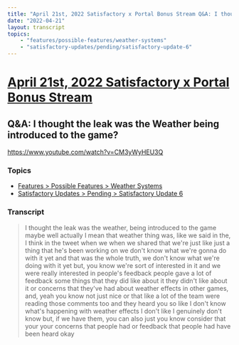 ```yaml
---
title: "April 21st, 2022 Satisfactory x Portal Bonus Stream Q&A: I thought the leak was the Weather being introduced to the game?"
date: "2022-04-21"
layout: transcript
topics:
    - "features/possible-features/weather-systems"
    - "satisfactory-updates/pending/satisfactory-update-6"
---
```

# [April 21st, 2022 Satisfactory x Portal Bonus Stream](../2022-04-21.md)
## Q&A: I thought the leak was the Weather being introduced to the game?
https://www.youtube.com/watch?v=CM3yWyHEU3Q

### Topics
* [Features > Possible Features > Weather Systems](../topics/features/possible-features/weather-systems.md)
* [Satisfactory Updates > Pending > Satisfactory Update 6](../topics/satisfactory-updates/pending/satisfactory-update-6.md)

### Transcript

> I thought the leak was the weather, being introduced to the game maybe well actually I mean that weather thing was, like we said in the, I think in the tweet when we when we shared that we're just like just a thing that he's been working on we don't know what we're gonna do with it yet and that was the whole truth, we don't know what we're doing with it yet but, you know we're sort of interested in it and we were really interested in people's feedback people gave a lot of feedback some things that they did like about it they didn't like about it or concerns that they've had about weather effects in other games, and, yeah you know not just nice or that like a lot of the team were reading those comments too and they heard you so like I don't know what's happening with weather effects I don't like I genuinely don't know but, if we have them, you can also just you know consider that your your concerns that people had or feedback that people had have been heard okay
